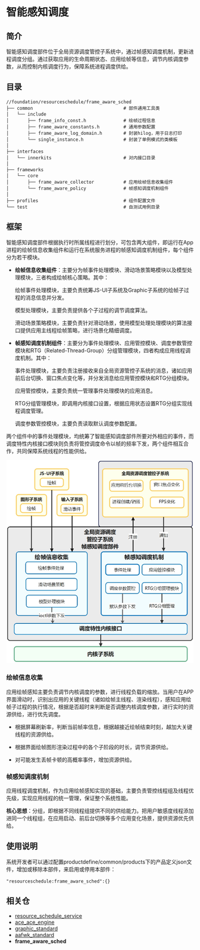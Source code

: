 # 智能感知调度



## 简介<a name="section_introduction"></a>

智能感知调度部件位于全局资源调度管控子系统中，通过帧感知调度机制，更新进程调度分组。通过获取应用的生命周期状态、应用绘帧等信息，调节内核调度参数，从而控制内核调度行为，保障系统进程调度供给。



## 目录<a name="section_catalogue"></a>

```
//foundation/resourceschedule/frame_aware_sched
├── common           						# 部件通用工具类
│   └── include
│       ├── frame_info_const.h				# 绘帧过程信息
│       ├── frame_aware_constants.h	        # 通用参数配置
│       ├── frame_aware_log_domain.h	    # 封装hilog，用于日志打印
│       └── single_instance.h				# 封装了单例模式的类模板
│
├── interfaces
│   └── innerkits    						# 对内接口目录
│
├── frameworks                              
│   └── core
│	    ├── frame_aware_collector           # 应用绘帧信息收集组件
│       └── frame_aware_policy              # 帧感知调度机制组件
│		
├── profiles       						    # 组件配置文件
└── test 									# 自测试用例目录
```


## 框架<a name="section_frameworks"></a>

智能感知调度部件根据执行时所属线程进行划分，可包含两大组件，即运行在App进程的绘帧信息收集组件和运行在系统服务进程的帧感知调度机制组件，每个组件分为若干模块。

- **绘帧信息收集组件**：主要分为帧事件处理模块、滑动场景策略模块以及模型处理模块，三者构成绘帧核心策略。其中：

  绘帧事件处理模块，主要负责统筹JS-UI子系统及Graphic子系统的绘帧子过程的消息信息并分发。

  模型处理模块，主要负责提供各个子过程的调节调度算法。

  滑动场景策略模块，主要负责针对滑动场景，使用模型处理处理模块的算法接口提供应用主线程绘帧策略，进行场景化精细调度。

- **帧感知调度机制组件**：主要分为事件处理模块、应用管控模块、调度参数管控模块和RTG（Related-Thread-Group）分组管理模块，四者构成应用线程调度机制。其中：
  
  事件处理模块，主要负责注册接收来自全局资源管控子系统的消息，诸如应用前后台切换、窗口焦点变化等，并分发消息给应用管控模块和RTG分组模块。
  
  应用管控模块，主要负责统一管理事件处理模块的应用消息。
  
  RTG分组管理模块，即调用内核接口设置，根据应用状态设置RTG分组实现线程调度管理。
  
  调度参数管控模块，主要负责读取默认调度参数配置。

两个组件中的事件处理模块，均统筹了智能感知调度部件所要对外相应的事件，而调度特性内核接口模块则负责将管控调度命令以帧的频率下发，两个组件相互合作，共同保障系统线程的性能供给。

![](figures/zh-cn_image_fwk.png)



### 绘帧信息收集<a name="section_strategy"></a>

应用绘帧感知主要负责调节内核调度的参数，进行线程负载的缩放。当用户在APP界面滑动时，识别出应用的关键线程（诸如绘帧主线程、渲染线程），感知应用绘帧子过程的执行情况，根据是否超时来判断是否调整内核调度参数，进行实时的资源供给，进行优先调度。

- 根据屏幕刷新率，判断当前帧率信息，根据越接近绘帧结束时刻，越加大关键线程的资源供给。


- 根据界面绘帧图形渲染过程中的各个子阶段的时长，调节资源供给。


- 对可能发生丢帧卡顿的高概率事件，增加资源供给。




### 帧感知调度机制<a name="section_mechanism"></a>

应用线程调度机制，作为应用绘帧感知实现的基础，主要负责管控线程组及线程优先级，实现应用线程的统一管理，保证整个系统性能。

**核心思想**：分组，即根据不同线程组提供不同的供给能力。把用户敏感度线程添加进同一个线程组，在应用启动、前后台切换等多个应用变化场景，提供资源优先供给。



## 使用说明<a name="section_instructions"></a>

系统开发者可以通过配置productdefine/common/products下的产品定义json文件，增加或移除本部件，来启用或停用本部件：

```
"resourceschedule:frame_aware_sched":{}
```



## 相关仓<a name="section_related_repositories"></a>

- [resource_schedule_service](https://gitee.com/openharmony/resourceschedule_resource_schedule_service)
- [ace_ace_engine]( https://gitee.com/openharmony/ace_ace_engine)
- [graphic_standard](https://gitee.com/openharmony/graphic_standard)
- [aafwk_standard](https://gitee.com/openharmony/aafwk_standard ) 
- **frame_aware_sched**







